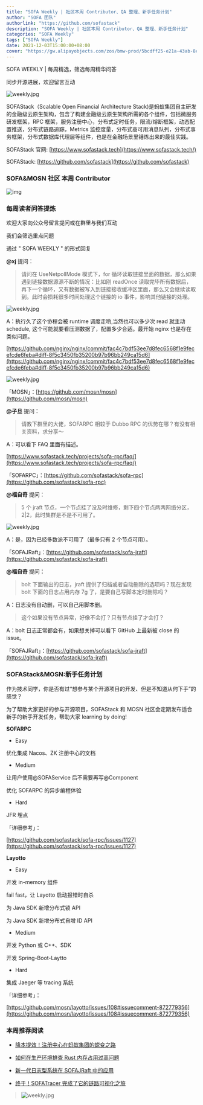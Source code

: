 ```yaml
---
title: "SOFA Weekly | 社区本周 Contributor、QA 整理、新手任务计划"
author: "SOFA 团队"
authorlink: "https://github.com/sofastack"
description: "SOFA Weekly | 社区本周 Contributor、QA 整理、新手任务计划"
categories: "SOFA Weekly"
tags: ["SOFA Weekly"]
date: 2021-12-03T15:00:00+08:00
cover: "https://gw.alipayobjects.com/zos/bmw-prod/5bcdff25-e21a-43ab-8e34-04305cd379ae.webp"
---
```


SOFA WEEKLY | 每周精选，筛选每周精华问答

同步开源进展，欢迎留言互动

![weekly.jpg](https://gw.alipayobjects.com/zos/bmw-prod/5bcdff25-e21a-43ab-8e34-04305cd379ae.webp)

SOFAStack（Scalable Open Financial Architecture Stack)是蚂蚁集团自主研发的金融级云原生架构，包含了构建金融级云原生架构所需的各个组件，包括微服务研发框架，RPC 框架，服务注册中心，分布式定时任务，限流/熔断框架，动态配置推送，分布式链路追踪，Metrics 监控度量，分布式高可用消息队列，分布式事务框架，分布式数据库代理层等组件，也是在金融场景里锤炼出来的最佳实践。

SOFAStack 官网: [https://www.sofastack.tech](https://www.sofastack.tech/)

SOFAStack: [https://github.com/sofastack](https://github.com/sofastack)

### SOFA&MOSN 社区 本周 Contributor

![img](https://gw.alipayobjects.com/mdn/rms_1c90e8/afts/img/A*BY4ISKHcjWcAAAAAAAAAAAAAARQnAQ)

### 每周读者问答提炼

欢迎大家向公众号留言提问或在群里与我们互动

我们会筛选重点问题

通过 " SOFA WEEKLY " 的形式回复

**@xj** 提问：

> 请问在 UseNetpollMode 模式下，for 循环读取链接里面的数据，那么如果遇到链接数据源源不断的情况：比如刚 readOnce 读取完毕所有数据后，再下一个循环，又有数据被写入到链接接收缓冲区里面，那么又会继续读取到。此时会损耗很多时间处理这个链接的 io 事件，影响其他链接的处理。

![weekly.jpg](https://gw.alipayobjects.com/mdn/rms_1c90e8/afts/img/A*YfEIQbl7Tn4AAAAAAAAAAAAAARQnAQ)

A：执行久了这个协程会被 runtime 调度走哟,当然也可以多少次 read 就主动 schedule, 这个可能就要看压测数据了，配置多少合适。最开始 nginx 也是存在类似问题。

[https://github.com/nginx/nginx/commit/fac4c7bdf53ee7d8fec6568f1e9fecefcde6feba#diff-8f5c3450fb35200b97b96bb249ca15d6](https://github.com/nginx/nginx/commit/fac4c7bdf53ee7d8fec6568f1e9fecefcde6feba#diff-8f5c3450fb35200b97b96bb249ca15d6)

![weekly.jpg](https://gw.alipayobjects.com/mdn/rms_1c90e8/afts/img/A*jCGgSJhkOsMAAAAAAAAAAAAAARQnAQ)

「MOSN」：[https://github.com/mosn/mosn](https://github.com/mosn/mosn)

**@子旦** 提问：

> 请教下群里的大佬，SOFARPC 相较于 Dubbo RPC 的优势在哪？有没有相关资料，求分享～

A：可以看下 FAQ 里面有描述。

[https://www.sofastack.tech/projects/sofa-rpc/faq/](https://www.sofastack.tech/projects/sofa-rpc/faq/)

「SOFARPC」：[https://github.com/sofastack/sofa-rpc](https://github.com/sofastack/sofa-rpc)

**@福自奇** 提问：

> 5 个 jraft 节点，一个节点挂了没及时维修，剩下四个节点两两网络分区，2|2，此时集群是不是不可用了。

![weekly.jpg](https://gw.alipayobjects.com/mdn/rms_1c90e8/afts/img/A*JvpqR4IPBZUAAAAAAAAAAAAAARQnAQ)

A：是，因为已经多数派不可用了（最多只有 2 个节点可用）。

「SOFAJRaft」：[https://github.com/sofastack/sofa-jraft](https://github.com/sofastack/sofa-jraft)

**@福自奇** 提问：

> bolt 下面输出的日志，jraft 提供了归档或者自动删除的选项吗？现在发现 bolt 下面的日志占用内存 7g 了，是要自己写脚本定时删除吗？

A：日志没有自动删，可以自己用脚本删。

> 这个如果没有节点异常，好像不会打？只有节点挂了才会打？

A：bolt 日志正常都会有，如果想关掉可以看下 GitHub 上最新被 close 的 issue。

「SOFAJRaft」：[https://github.com/sofastack/sofa-jraft](https://github.com/sofastack/sofa-jraft)

### SOFAStack&MOSN:新手任务计划

作为技术同学，你是否有过“想参与某个开源项目的开发、但是不知道从何下手”的感觉？

为了帮助大家更好的参与开源项目，SOFAStack 和 MOSN 社区会定期发布适合新手的新手开发任务，帮助大家 learning by doing!

**SOFARPC**

- Easy

优化集成 Nacos、ZK 注册中心的文档

- Medium

让用户使用@SOFAService 后不需要再写@Component

优化 SOFARPC 的异步编程体验

- Hard

JFR 埋点

「详细参考」：

[https://github.com/sofastack/sofa-rpc/issues/1127](https://github.com/sofastack/sofa-rpc/issues/1127)

**Layotto**

- Easy

开发 in-memory 组件

fail fast，让 Layotto 启动报错时自杀

为 Java SDK 新增分布式锁 API

为 Java SDK 新增分布式自增 ID API

- Medium

开发 Python 或 C++、SDK

开发 Spring-Boot-Laytto

- Hard

集成 Jaeger 等 tracing 系统

「详细参考」：

[https://github.com/mosn/layotto/issues/108#issuecomment-872779356](https://github.com/mosn/layotto/issues/108#issuecomment-872779356)

### 本周推荐阅读

- [降本提效！注册中心在蚂蚁集团的蜕变之路](https://mp.weixin.qq.com/s?__biz=MzUzMzU5Mjc1Nw==&mid=2247498209&idx=1&sn=7dbfd98e922d938ffce24986945badef&chksm=faa3163bcdd49f2d3b5dd6458a3e7ef9f67819d8a1b5b1cbb3d10ab3b7cda12dd7a3d2971a9e&scene=21#wechat_redirect)

- [如何在生产环境排查 Rust 内存占用过高问题](https://mp.weixin.qq.com/s?__biz=MzUzMzU5Mjc1Nw==&mid=2247497371&idx=1&sn=8b98f9a7dad0ac99d77c45d12db626be&chksm=faa31941cdd49057ec6aa23b5541e0b1ce49574808f55068a0b3c0bc829ef281c47cfba53f59&scene=21)

- [新一代日志型系统在 SOFAJRaft 中的应用](https://mp.weixin.qq.com/s?__biz=MzUzMzU5Mjc1Nw==&mid=2247497065&idx=1&sn=41cc54dbca1f9bb1d2e50dbd181f062d&chksm=faa31ab3cdd493a52bac26736b2d66c9fcda77c6591048ae758f9663ded0a1a068947a8488ab&scene=21)

- [终于！SOFATracer 完成了它的链路可视化之旅](https://mp.weixin.qq.com/s?__biz=MzUzMzU5Mjc1Nw==&mid=2247496554&idx=1&sn=b6c292ee9b983a2344f2929390fe15c4&chksm=faa31cb0cdd495a6770720e631ff338e435998f294145da18c04bf34b82e49d2f028687cad7f&scene=21)

> ![weekly.jpg](https://gw.alipayobjects.com/mdn/rms_1c90e8/afts/img/A*7h5NRow08IQAAAAAAAAAAAAAARQnAQ)
